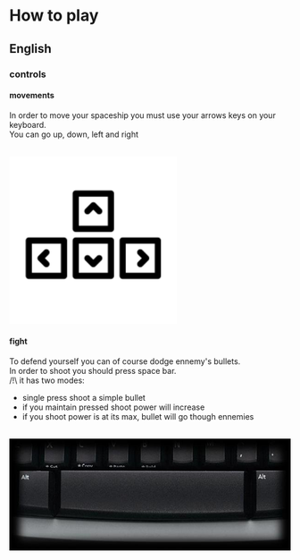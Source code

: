 # How to play

## English

### controls

#### movements

In order to move your spaceship you must use your arrows keys on your keyboard.
<br/>
You can go up, down, left and right

<br/>

<img src="assets/arrows.png" width="300" height="300">

<br/>

#### fight

To defend yourself you can of course dodge ennemy's bullets.
<br/>
In order to shoot you should press space bar.
<br/>
/!\ it has two modes:
- single press shoot a simple bullet
- if you maintain pressed shoot power will increase
- if you shoot power is at its max, bullet will go though ennemies

<br/>

<img src="assets/space.png" width="600" height="200">
